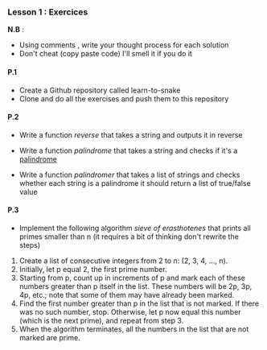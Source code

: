 ### Lesson 1 : Exercices

**N.B** : 
- Using comments , write your thought process for each solution
- Don't cheat (copy paste code) I'll smell it if you do it 


#### P.1
- Create a Github repository called learn-to-snake
- Clone and do all the exercises and push them to this repository 



#### P.2

- Write a function *reverse* that takes a string and outputs it in reverse

- Write a function *palindrome* that takes a string and checks if it's a [palindrome](https://en.wikipedia.org/wiki/Palindrome)

- Write a function *palindromer* that takes a list of strings and checks whether each string is a palindrome it should  return a list of true/false value 


#### P.3

- Implement the following algorithm *sieve of erasthotenes* that prints all primes smaller than n (it requires a bit of thinking don't rewrite the steps)


1. Create a list of consecutive integers from 2 to n: (2, 3, 4, …, n).
2. Initially, let p equal 2, the first prime number.
3. Starting from p, count up in increments of p and mark each of these numbers greater than p itself in the list. These numbers will be 2p, 3p, 4p, etc.; note that some of them may have already been marked.
4. Find the first number greater than p in the list that is not marked. If there was no such number, stop. Otherwise, let p now equal this number (which is the next prime), and repeat from step 3.
5. When the algorithm terminates, all the numbers in the list that are not marked are prime.


